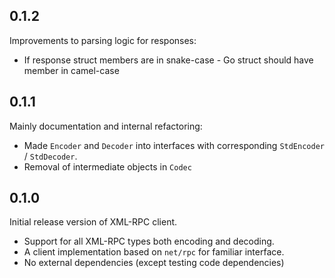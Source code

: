 ## 0.1.2

Improvements to parsing logic for responses:
* If response struct members are in snake-case - Go struct should have member in camel-case

## 0.1.1

Mainly documentation and internal refactoring:

* Made `Encoder` and `Decoder` into interfaces with corresponding `StdEncoder` / `StdDecoder`.
* Removal of intermediate objects in `Codec`

## 0.1.0

Initial release version of XML-RPC client.

* Support for all XML-RPC types both encoding and decoding.
* A client implementation based on `net/rpc` for familiar interface.
* No external dependencies (except testing code dependencies)
